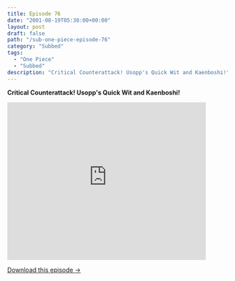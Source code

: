 ```yaml
---
title: Episode 76
date: "2001-08-19T05:30:00+00:00"
layout: post
draft: false
path: "/sub-one-piece-episode-76"
category: "Subbed"
tags:
  - "One Piece"
  - "Subbed"
description: "Critical Counterattack! Usopp's Quick Wit and Kaenboshi!"
---
```


**Critical Counterattack! Usopp's Quick Wit and Kaenboshi!**

<iframe width="640" height="360" src="https://www.rapidvideo.com/e/FX3C3YXGYQ" frameborder="0" marginwidth=0 marginheight=0 scrolling=no allowfullscreen style="max-width:90%;"></iframe>

<a href="http://ouo.io/qs/eCodkFEQ?s=https://www.rapidvideo.com/d/FX3C3YXGYQ" class="styled_a">Download this episode →</a>

